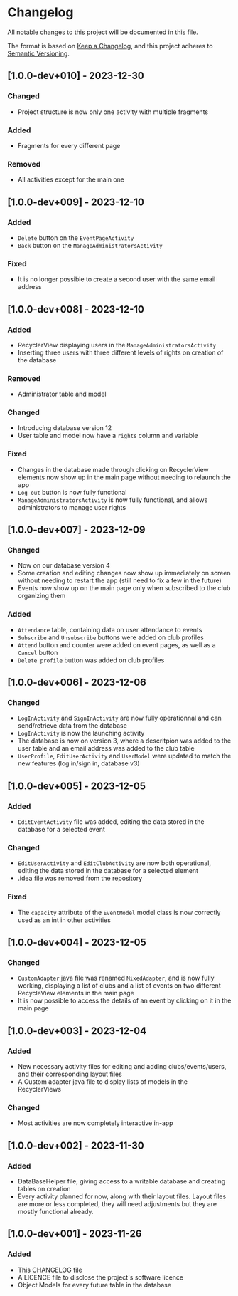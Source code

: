 # Changelog
All notable changes to this project will be documented in this file.

The format is based on [Keep a Changelog](https://keepachangelog.com/en/1.0.0/),
and this project adheres to [Semantic Versioning](https://semver.org/spec/v2.0.0.html).

## [1.0.0-dev+010] - 2023-12-30

### Changed
 - Project structure is now only one activity with multiple fragments

### Added
 - Fragments for every different page

### Removed
 - All activities except for the main one

## [1.0.0-dev+009] - 2023-12-10

### Added
 - `Delete` button on the `EventPageActivity`
 - `Back` button on the `ManageAdministratorsActivity`

### Fixed
 - It is no longer possible to create a second user with the same email address

## [1.0.0-dev+008] - 2023-12-10

### Added
 - RecyclerView displaying users in the `ManageAdministratorsActivity`
 - Inserting three users with three different levels of rights on creation of the database

### Removed
 - Administrator table and model

### Changed
 - Introducing database version 12
 - User table and model now have a `rights` column and variable

### Fixed
 - Changes in the database made through clicking on RecyclerView elements now show up in the main page without needing to relaunch the app
 - `Log out` button is now fully functional
 - `ManageAdministratorsActivity` is now fully functional, and allows administrators to manage user rights

## [1.0.0-dev+007] - 2023-12-09

### Changed
 - Now on our database version 4
 - Some creation and editing changes now show up immediately on screen without needing to restart the app (still need to fix a few in the future)
 - Events now show up on the main page only when subscribed to the club organizing them

### Added
 - `Attendance` table, containing data on user attendance to events
 - `Subscribe` and `Unsubscribe` buttons were added on club profiles
 - `Attend` button and counter were added on event pages, as well as a `Cancel` button
 - `Delete profile` button was added on club profiles

## [1.0.0-dev+006] - 2023-12-06

### Changed
 - `LogInActivity` and `SignInActivity` are now fully operationnal and can send/retrieve data from the database
 - `LogInActivity` is now the launching activity
 - The database is now on version 3, where a descritpion was added to the user table and an email address was added to the club table
 - `UserProfile`, `EditUserActivity` and `UserModel` were updated to match the new features (log in/sign in, database v3)

## [1.0.0-dev+005] - 2023-12-05

### Added
 - `EditEventActivity` file was added, editing the data stored in the database for a selected event

### Changed
 - `EditUserActivity` and `EditClubActivity` are now both operational, editing the data stored in the database for a selected element
 - .idea file was removed from the repository

### Fixed
 - The `capacity` attribute of the `EventModel` model class is now correctly used as an int in other activities

## [1.0.0-dev+004] - 2023-12-05

### Changed
 - `CustomAdapter` java file was renamed `MixedAdapter`, and is now fully working, displaying a list of clubs and a list of events on two different RecycleView elements in the main page
 - It is now possible to access the details of an event by clicking on it in the main page

## [1.0.0-dev+003] - 2023-12-04

### Added
 - New necessary activity files for editing and adding clubs/events/users, and their corresponding layout files
 - A Custom adapter java file to display lists of models in the RecyclerViews

### Changed
 - Most activities are now completely interactive in-app

## [1.0.0-dev+002] - 2023-11-30

### Added

 - DataBaseHelper file, giving access to a writable database and creating tables on creation
 - Every activity planned for now, along with their layout files. 
Layout files are more or less completed, they will need adjustments but they are mostly functional already.

## [1.0.0-dev+001] - 2023-11-26

### Added

 - This CHANGELOG file 
 - A LICENCE file to disclose the project's software licence
 - Object Models for every future table in the database
